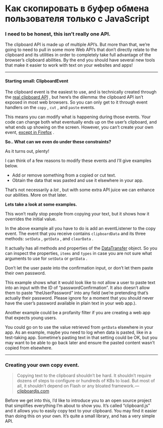 # Как скопировать в буфер обмена пользователя только с JavaScript 

### I need to be honest, this isn’t really one API.

The clipboard API is made up of multiple API’s. But more than that, we’re going to need to pull in some more Web API’s that don’t directly relate to the clipboard and its utilities in order to completely take full advantage of the browser’s clipboard abilities. By the end you should have several new tools that make it easier to work with text on your websites and apps!

* * *

####  **Starting small: ClipboardEvent** 

The clipboard event is the easiest to use, and is technically created through the [real clipboard API](https://developer.mozilla.org/en-US/docs/Web/API/ClipboardEvent/ClipboardEvent) , but here’s the dilemma: the clipboard API isn’t exposed in most web browsers. So you can only get to it through event handlers on the `copy` , `cut` , and `paste` events.

This means you can modify what is happening during those events. Your code can change both what eventually ends up on the user’s clipboard, and what ends up showing on the screen. However, you can’t create your own event, [except in Firefox](http://caniuse.com/#search=clipboardevent) .

 **So.. What can we even do under these constraints?** 

As it turns out, plenty!

I can think of a few reasons to modify these events and I’ll give examples below.

*   Add or remove something from a copied or cut text.
*   Obtain the data that was pasted and use it elsewhere in your app.

That’s not necessarily a _lot_ , but with some extra API juice we can enhance our abilities. More on that later.

 **Lets take a look at some examples.** 

This won’t really stop people from copying your text, but it shows how it overrides the initial value.

In the above example all you have to do is add an eventListener to the copy event. The event that you receive contains `clipboardData` and its three methods: `setData` , `getData` , and `clearData` .

It actually has all methods and properties of the [DataTransfer](https://html.spec.whatwg.org/multipage/interaction.html#datatransfer) object. So you can inspect the properties, `items` and `types` in case you are not sure what arguments to use for `setData` or `getData` .

Don’t let the user paste into the confirmation input, or don’t let them paste their own password.

This example shows what it would look like to not allow a user to paste text into an input with the ID of “passwordConfirmation”. It also doesn’t allow them to paste “theUserPassword” into any field (we’re pretending that’s actually their password. Please ignore for a moment that you should never have the user’s password available in plain text in your web app.).

Another example could be a profanity filter if you are creating a web app that expects young users.

You could go on to use the value retrieved from `getData` elsewhere in your app. As an example, maybe you need to log when data is pasted, like in a test-taking app. Sometime’s pasting text in that setting could be OK, but you may want to be able to go back later and ensure the pasted content wasn’t copied from elsewhere.

* * *

### Creating your own copy event.

> Copying text to the clipboard shouldn’t be hard. It shouldn’t require dozens of steps to configure or hundreds of KBs to load. But most of all, it shouldn’t depend on Flash or any bloated framework. —  [clipboardjs.com](https://clipboardjs.com/ "https://clipboardjs.com/") 

Before we get into this, I’d like to introduce you to an open source project that simplifies everything I’m about to show you. It’s called “clipboard.js” and it allows you to easily copy text to your clipboard. You may find it easier than doing this on your own. It’s quite a small library, and has a very simple API.

